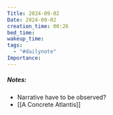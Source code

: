 ```yaml
---
Title: 2024-09-02
Date: 2024-09-02
creation_time: 00:26
bed_time: 
wakeup_time: 
tags:
  - "#dailynote"
Importance:
---
```

##### Notes:
- Narrative have to be observed?
- [[A Concrete Atlantis]]
